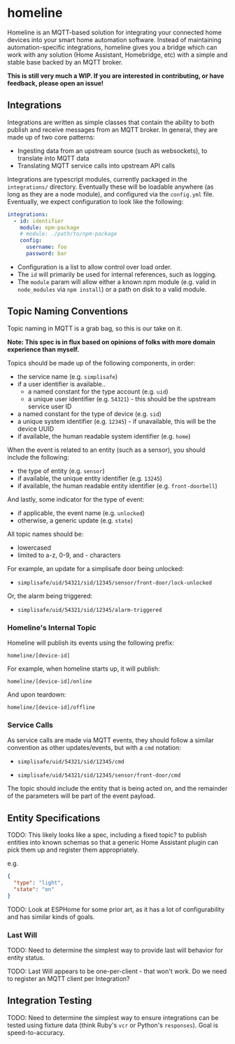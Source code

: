 # homeline

Homeline is an MQTT-based solution for integrating your connected home devices into your smart home automation software. Instead of maintaining automation-specific integrations, homeline gives you a bridge which can work with any solution (Home Assistant, Homebridge, etc) with a simple and stable base backed by an MQTT broker.

**This is still very much a WIP. If you are interested in contributing, or have feedback, please open an issue!**

## Integrations

Integrations are written as simple classes that contain the ability to both publish and receive messages from an MQTT broker. In general, they are made up of two core patterns:

- Ingesting data from an upstream source (such as websockets), to translate into MQTT data
- Translating MQTT service calls into upstream API calls

Integrations are typescript modules, currently packaged in the `integrations/` directory. Eventually these will be loadable anywhere (as long as they are a node module), and configured via the `config.yml` file. Eventually, we expect configuration to look like the following:

```yaml
integrations:
  - id: identifier
    module: npm-package
    # module: ./path/to/npm-package
    config:
      username: foo
      password: bar
```

- Configuration is a list to allow control over load order.
- The `id` will primarily be used for internal references, such as logging.
- The `module` param will allow either a known npm module (e.g. valid in `node_modules` via `npm install`) or a path on disk to a valid module.

## Topic Naming Conventions

Topic naming in MQTT is a grab bag, so this is our take on it.

**Note: This spec is in flux based on opinions of folks with more domain experience than myself.**

Topics should be made up of the following components, in order:

- the service name (e.g. `simplisafe`)
- if a user identifier is available..
  - a named constant for the type account (e.g. `uid`)
  - a unique user identifier (e.g. `54321`) - this should be the upstream service user ID
- a named constant for the type of device (e.g. `sid`)
- a unique system identifier (e.g. `12345`) - if unavailable, this will be the device UUID
- if available, the human readable system identifier (e.g. `home`)

When the event is related to an entity (such as a sensor), you should include the following:

- the type of entity (e.g. `sensor`)
- if available, the unique entity identifier (e.g. `13245`)
- if available, the human readable entity identifier (e.g. `front-doorbell`)

And lastly, some indicator for the type of event:

- if applicable, the event name (e.g. `unlocked`)
- otherwise, a generic update (e.g. `state`)

All topic names should be:

- lowercased
- limited to a-z, 0-9, and - characters

For example, an update for a simplisafe door being unlocked:

- `simplisafe/uid/54321/sid/12345/sensor/front-door/lock-unlocked`

Or, the alarm being triggered:

- `simplisafe/uid/54321/sid/12345/alarm-triggered`

### Homeline's Internal Topic

Homeline will publish its events using the following prefix:

`homeline/[device-id]`

For example, when homeline starts up, it will publish:

`homeline/[device-id]/online`

And upon teardown:

`homeline/[device-id]/offline`

### Service Calls

As service calls are made via MQTT events, they should follow a similar convention as other updates/events, but with a `cmd` notation:

- `simplisafe/uid/54321/sid/12345/cmd`

- `simplisafe/uid/54321/sid/12345/sensor/front-door/cmd`

The topic should include the entity that is being acted on, and the remainder of the parameters will be part of the event payload.

## Entity Specifications

TODO: This likely looks like a spec, including a fixed topic? to publish entities into known schemas so that a generic Home Assistant plugin can pick them up and register them appropriately.

e.g.

```json
{
  "type": "light",
  "state": "on"
}
```

TODO: Look at ESPHome for some prior art, as it has a lot of configurability and has similar kinds of goals.

### Last Will

TODO: Need to determine the simplest way to provide last will behavior for entity status.

TODO: Last Will appears to be one-per-client - that won't work. Do we need to register an MQTT client per Integration?

## Integration Testing

TODO: Need to determine the simplest way to ensure integrations can be tested using fixture data (think Ruby's `vcr` or Python's `responses`). Goal is speed-to-accuracy.
